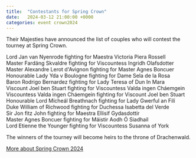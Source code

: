 ```yaml
---
title:  "Contestants for Spring Crown"
date:   2024-03-12 21:00:00 +0000
categories: event crown2024
---
```


Their Majesties have announced the list of couples who will contest the tourney at Spring Crown.

Lord Jan van Nyenrode fighting for Maestra Victoria Piera Rossell  
Master Fardäng Skvaldre fighting for Viscountess Ingridh Olafsdotter  
Master Alexandre Lerot d'Avignon fighting for Master Agnes Boncuer  
Honourable Lady Yda v Boulogne fighting for Dame Sela de la Rosa  
Baron Rodrigo Bernardez fighting for Lady Teresa of Dun In Mara  
Viscount Joel ben Stuart fighting for Viscountess Valda ingen Cháemgein  
Viscountess Valda ingen Cháemgein fighting for Viscount Joel ben Stuart  
Honourable Lord Mícheál Breathnach fighting for Lady Gwerful an Filí  
Duke William of Richwood fighting for Duchessa Isabetta del Verde  
Sir Jon fitz John fighting for Maestra Ellisif Gydasdottir  
Master Agnes Boncuer fighting for Máistir Aodh Ó Siadhail  
Lord Etienne the Younger fighting for Viscountess Susanna of York

The winners of the tourney will become heirs to the throne of Drachenwald.


<div class="text-center m-4">
<a href="/events/2024/crown/" class="btn btn-primary text-center shadow">More about Spring Crown 2024</a>
</div>


